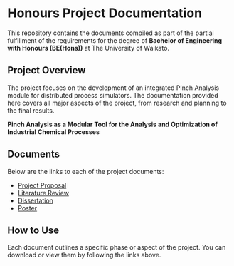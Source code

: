 # Honours Project Documentation

This repository contains the documents compiled as part of the partial fulfillment of the requirements for the degree of **Bachelor of Engineering with Honours (BE(Hons))** at The University of Waikato.

## Project Overview

The project focuses on the development of an integrated Pinch Analysis module for distributed process simulators. The documentation provided here covers all major aspects of the project, from research and planning to the final results.

**Pinch Analysis as a Modular Tool for the Analysis and Optimization of Industrial Chemical Processes**

## Documents

Below are the links to each of the project documents:

- [Project Proposal](./Project%20Proposal)
- [Literature Review](./Literature%20Review)
- [Dissertation](./Dissertation)
- [Poster](./EDS%20Poster)

## How to Use

Each document outlines a specific phase or aspect of the project. You can download or view them by following the links above.
